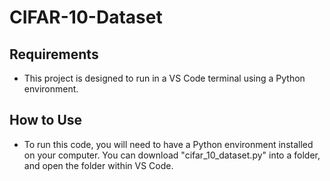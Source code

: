 # CIFAR-10-Dataset

## Requirements
* This project is designed to run in a VS Code terminal using a Python environment.

## How to Use
* To run this code, you will need to have a Python environment installed on your computer. You can download "cifar_10_dataset.py" into a folder, and open the folder within VS Code. 
